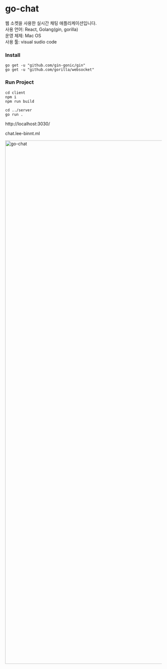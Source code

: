 # go-chat
웹 소켓을 사용한 실시간 채팅 애플리케이션입니다.  
사용 언어: React, Golang(gin, gorilla)  
운영 체제: Mac OS  
사용 툴: visual sudio code  

### Install
```shell
go get -u "github.com/gin-gonic/gin"
go get -u "github.com/gorilla/websocket"
```

### Run Project
```shell
cd client
npm i
npm run build

cd ../server
go run .
```
http://localhost:3030/

chat.lee-binnt.ml

<img width="1680" alt="go-chat" src="https://user-images.githubusercontent.com/25112694/126584685-0adeb9b1-9245-404b-958e-5a18b4c2155b.gif">
